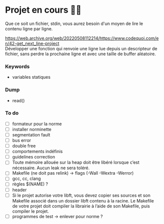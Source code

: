 # Projet en cours 👩‍💻
Que ce soit un fichier, stdin, vous aurez besoin d'un moyen de lire le contenu ligne par ligne. 
 
 https://web.archive.org/web/20220508112214/https://www.codequoi.com/en/42-get_next_line-project  
 Développer une fonction qui renvoie une ligne lue depuis un descripteur de fichier, sans perdre la prochaine ligne et avec une taille de buffer aléatoire.  

### Keywords
- variables statiques

### Dump
- read()

### To do
- [ ] formateur pour la norme
- [ ] installer norminette
- [ ] segmentation fault
- [ ] bus error
- [ ] double free
- [ ] comportements indéfinis
- [ ] guidelines correction
- [ ] Toute mémoire allouée sur la heap doit être libéré lorsque c’est nécessaire. Aucun leak ne sera toléré.
- [ ] Makefile (ne doit pas relink) -> flags (-Wall -Wextra -Werror)
- [ ] gcc, cc, clang
- [ ] règles $(NAME) ?
- [ ] header
- [ ] Si le projet autorise votre libft, vous devez copier ses sources et son Makefile associé dans un dossier libft contenu à la racine. Le Makefile de votre projet doit compiler la librairie à l’aide de son Makefile, puis compiler le projet.
- [ ] programmes de test -> enlever pour norme ? 
